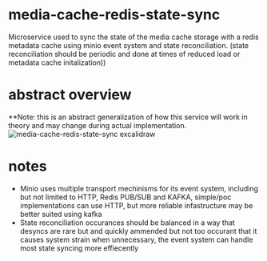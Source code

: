 # media-cache-redis-state-sync
Microservice used to sync the state of the media cache storage with a redis metadata cache using minio event system and state reconciliation. (state reconciliation should be periodic and done at times of reduced load or metadata cache initalization))
# abstract overview
**Note: this is an abstract generalization of how this service will work in theory and may change during actual implementation.
![media-cache-redis-state-sync excalidraw](https://github.com/user-attachments/assets/2a196d18-8b17-48b9-98d3-5e6c6b6aebd0)
# notes
+ Minio uses multiple transport mechinisms for its event system, including but not limited to HTTP, Redis PUB/SUB and KAFKA, simple/poc implementations can use HTTP, but more reliable infastructure may be better suited using kafka
+ State reconciliation occurances should be balanced in a way that desyncs are rare but and quickly ammended but not too occurant that it causes system strain when unnecessary, the event system can handle most state syncing more effiecently
